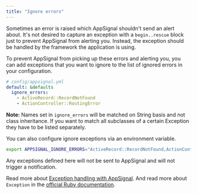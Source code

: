 ```yaml
---
title: "Ignore errors"
---
```


Sometimes an error is raised which AppSignal shouldn't send an alert about. It's not desired to capture an exception with a `begin..rescue` block just to prevent AppSignal from alerting you. Instead, the exception should be handled by the framework the application is using.

To prevent AppSignal from picking up these errors and alerting you, you can add exceptions that you want to ignore to the list of ignored errors in your configuration.

```yaml
# config/appsignal.yml
default: &defaults
  ignore_errors:
    - ActiveRecord::RecordNotFound
    - ActionController::RoutingError
```

**Note:** Names set in `ignore_errors` will be matched on String basis and not class inheritance. If you want to match all subclasses of a certain Exception they have to be listed separately.

You can also configure ignore exceptions via an environment variable.

```bash
export APPSIGNAL_IGNORE_ERRORS="ActiveRecord::RecordNotFound,ActionController::RoutingError"
```

Any exceptions defined here will not be sent to AppSignal and will not trigger a notification.

Read more about [Exception handling with AppSignal](/ruby/instrumentation/exception-handling.html).
And read more about `Exception` in the [official Ruby documentation](http://ruby-doc.org/core-2.4.2/Exception.html).
